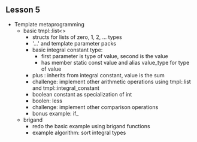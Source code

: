 ## Lesson 5
  - Template metaprogramming
    - basic tmpl::list<>
      - structs for lists of zero, 1, 2, ... types
      - '...' and template parameter packs
      - basic integral constant type:
        - first parameter is type of value, second is the value
        - has member static const value and alias value_type for type of value
      - plus : inherits from integral constant, value is the sum
      - challenge: implement other arithmetic operations using tmpl::list and tmpl::integral_constant
      - boolean constant as specialization of int
      - boolen: less
      - challenge: implement other comparison operations
      - bonus example: if_
    - brigand
      - redo the basic example using brigand functions
      - example algorithm: sort integral types
  